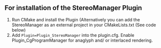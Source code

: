For installation of the StereoManager Plugin
--------------------------------------------

1. Run CMake and install the Plugin (Alternatively you can add the StereoManager as an external project in your CMakeLists.txt (See code below)
2. Add 
   `Plugin=Plugin_StereoManager`
   into the plugin.cfg. Enable Plugin_CgProgramManager for anaglyph and/ or interlaced rendering.